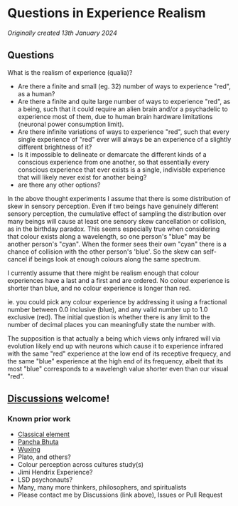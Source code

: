 # Questions in Experience Realism

*Originally created 13th January 2024*

## Questions

What is the realism of experience (qualia)?

- Are there a finite and small (eg. 32) number of ways to experience "red", as a human?
- Are there a finite and quite large number of ways to experience "red", as a being, such that it could require an alien brain and/or a psychadelic to experience most of them, due to human brain hardware limitations (neuronal power consumption limit).
- Are there infinite variations of ways to experience "red", such that every single experience of "red" ever will always be an experience of a slightly different brightness of it?
- Is it impossible to delineate or demarcate the different kinds of a conscious experience from one another, so that essentially every conscious experience that ever exists is a single, indivisble experience that will likely never exist for another being?
- are there any other options?

In the above thought experiments I assume that there is some distribution of skew in sensory perception. Even if two beings have genuinely different sensory perception, the cumulative effect of sampling the distribution over many beings will cause at least one sensory skew cancellation or collision, as in the birthday paradox. This seems especially true when considering that colour exists along a wavelength, so one person's "blue" may be another person's "cyan". When the former sees their own "cyan" there is a chance of collision with the other person's 'blue'. So the skew can self-cancel if beings look at enough colours along the same spectrum.

I currently assume that there might be realism enough that colour experiences have a last and a first and are ordered. No colour experience is shorter than blue, and no colour experience is longer than red.

ie. you could pick any colour experience by addressing it using a fractional number between 0.0 inclusive (blue), and any valid number up to 1.0 exclusive (red). The initial question is whether there is any limit to the number of decimal places you can meaningfully state the number with.

The supposition is that actually a being which views only infrared will via evolution likely end up with neurons which cause it to experience infrared with the same "red" experience at the low end of its receptive frequecy, and the same "blue" experience at the high end of its frequency, albeit that its most "blue" corresponds to a wavelengh value shorter even than our visual "red".

## [Discussions](https://github.com/aliclark/the_wooden_sword/discussions) welcome!

### Known prior work
- [Classical element](https://en.m.wikipedia.org/wiki/Classical_element)
- [Pancha Bhuta](https://en.m.wikipedia.org/wiki/Pancha_Bhuta)
- [Wuxing](https://en.m.wikipedia.org/wiki/Wuxing_(Chinese_philosophy))
- Plato, and others?
- Colour perception across cultures study(s)
- Jimi Hendrix Experience?
- LSD psychonauts?
- Many, many more thinkers, philosophers, and spiritualists
- Please contact me by Discussions (link above), Issues or Pull Request
